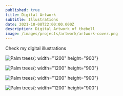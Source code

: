 ```yaml
---
published: true
title: Digital Artwork
subtitle: Illustrations
date: 2021-10-08T22:00:00.000Z
description: Digital Artwork of thebell
image: /images/projects/artwork/artwork-cover.png
---
```

Check my digital illustrations

![Palm trees](/images/projects/artwork/1.png){: width="1200" height="900"}

![Palm trees](/images/projects/artwork/3.png){: width="1200" height="900"}

![Palm trees](/images/projects/artwork/4.png){: width="1200" height="900"}

![Palm trees](/images/projects/artwork/5.png){: width="1200" height="900"}